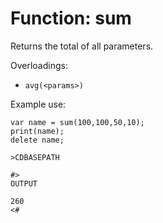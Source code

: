 # Function: sum

Returns the total of all parameters.

Overloadings:
+ ``avg(<params>)``

Example use:
```
var name = sum(100,100,50,10);
print(name);
delete name;

>CDBASEPATH

#>
OUTPUT

260
<#
```
